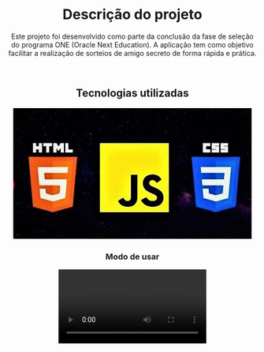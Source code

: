 <h1 align="center">Descrição do projeto</h1>
<p align="center">Este projeto foi desenvolvido como parte da conclusão da fase de seleção do programa ONE (Oracle Next Education). 
A aplicação tem como objetivo facilitar a realização de sorteios de amigo secreto de forma rápida e prática.</p>
<br>
<h2 align="center">Tecnologias utilizadas</h2>

<div align="center">
<img src=./assets/js-css-html.jpg>
</div>

<h3 align="center"> Modo de usar</h3>
<div align="center">
<video src=./assets/modo_de_usar.mp4>
</div>
